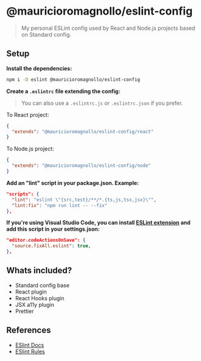 # @mauricioromagnollo/eslint-config

> My personal ESLint config used by React and Node.js projects based on Standard config.

## **Setup**

**Install the dependencies:**

```bash
npm i -D eslint @mauricioromagnollo/eslint-config
```

**Create a `.eslintrc` file extending the config:**

> You can also use a `.eslintrc.js` or `.eslintrc.json` if you prefer.

To React project:

```json
{
  "extends": "@mauricioromagnollo/eslint-config/react"
}
```

To Node.js project:

```json
{
  "extends": "@mauricioromagnollo/eslint-config/node"
}
```

**Add an "lint" script in your package.json. Example:**

```json
"scripts": {
  "lint": "eslint \"{src,test}/**/*.{ts,js,tsx,jsx}\"",
  "lint:fix": "npm run lint -- --fix"
},
```

**If you're using Visual Studio Code, you can install [ESLint extension](https://marketplace.visualstudio.com/items?itemName=dbaeumer.vscode-eslint) and add this script in your settings.json:**

```json
"editor.codeActionsOnSave": {
  "source.fixAll.eslint": true,
},
```

## **Whats included?**

- Standard config base
- React plugin
- React Hooks plugin
- JSX a11y plugin
- Prettier

## **References**

- [ESlint Docs](https://eslint.org/docs/latest/)
- [ESlint Rules](https://eslint.org/docs/latest/rules/)
